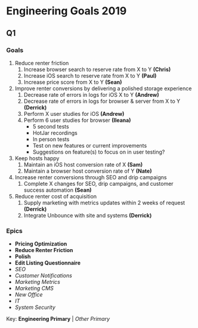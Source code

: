 <!-- TITLE: 2019 -->
<!-- SUBTITLE: A quick summary of 2019 -->

# Engineering Goals 2019
## Q1
### Goals
1. Reduce renter friction
	1. Increase browser search to reserve rate from X to Y **(Chris)**
	2. Increase iOS search to reserve rate from X to Y **(Paul)**
	3. Increase price score from X to Y **(Sean)**
1. Improve renter conversions by delivering a polished storage experience
	1. Decrease rate of errors in logs for iOS X to Y **(Andrew)**
	1. Decrease rate of errors in logs for browser & server from X to Y **(Derrick)**
	1. Perform X user studies for iOS **(Andrew)**
	1. Perform 6 user studies for browser **(Ileana)**
		* 5 second tests
		* HotJar recordings
		* In person tests
		* Test on new features or current improvements
		* Suggestions on feature(s) to focus on in user testing?
1. Keep hosts happy
	1. Maintain an iOS host conversion rate of X **(Sam)**
	2. Maintain a browser host conversion rate of Y **(Nate)**
1. Increase renter conversions through SEO and drip campaigns
	1. Complete X changes for SEO, drip campaigns, and customer success automation **(Sean)**
1. Reduce renter cost of acquisition
	1. Supply marketing with metrics updates within 2 weeks of request **(Derrick)**
	2. Integrate Unbounce with site and systems **(Derrick)**

### Epics
* **Pricing Optimization**
* **Reduce Renter Friction**
* **Polish**
* **Edit Listing Questionnaire**
* _SEO_
* _Customer Notifications_
* _Marketing Metrics_
* _Marketing CMS_
* _New Office_
* _IT_
* _System Security_

Key: **Engineering Primary** | _Other Primary_
